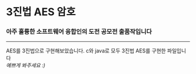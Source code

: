 # 3진법 AES 암호 

### 아주 훌륭한 소프트웨어 융합인의 도전 공모전 출품작입니다

---

<span>
AES를 3진법으로 구현해보았습니다.
c와 java로 모두 3진법 AES를 구현한 파일입니다
<br><I>예쁘게 봐주세요 :)</I></br>
</span>

